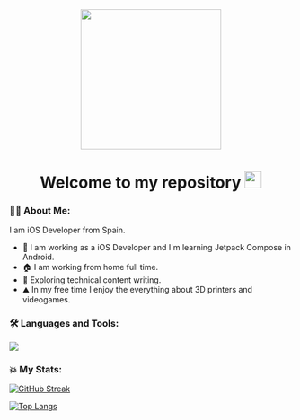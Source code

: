 <div id="header" align="center">
  <img src="https://media.giphy.com/media/kBrSH5C4ps9nyNDo4S/giphy.gif" width="250"/>
   
  <h1>
    Welcome to my repository
    <img src="https://media.giphy.com/media/hvRJCLFzcasrR4ia7z/giphy.gif" width="30px"/>
  </h1>
</div>

### :woman_technologist: About Me:
I am iOS Developer from Spain.
- :sunflower: I am working as a iOS Developer and I'm learning Jetpack Compose in Android.
- :house: I am working from home full time.
- :leaves: Exploring technical content writing.
- :mountain: In my free time I enjoy the everything about 3D printers and videogames.

### :hammer_and_wrench: Languages and Tools:
<p align="leading">
  <a href="https://skillicons.dev">
    <img src="https://skillicons.dev/icons?i=git,swift,firebase" />
  </a>
</p>

### :boom: My Stats:
[![GitHub Streak](http://github-readme-streak-stats.herokuapp.com?user=EstrHuP&theme=dark&background=000000)](https://git.io/streak-stats)

[![Top Langs](https://github-readme-stats.vercel.app/api/top-langs/?username=EstrHuP&layout=compact&theme=vision-friendly-dark)](https://github.com/anuraghazra/github-readme-stats)
